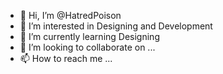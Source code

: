 - 👋 Hi, I’m @HatredPoison
- 👀 I’m interested in Designing and Development
- 🌱 I’m currently learning Designing
- 💞️ I’m looking to collaborate on ...
- 📫 How to reach me ...

<!---
HatredPoison/HatredPoison is a ✨ special ✨ repository because its `README.md` (this file) appears on your GitHub profile.
You can click the Preview link to take a look at your changes.
--->
